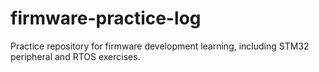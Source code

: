 # firmware-practice-log
Practice repository for firmware development learning, including STM32 peripheral and RTOS exercises.
